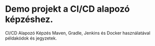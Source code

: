 # Demo projekt a CI/CD alapozó képzéshez.

CI/CD Alapozó Képzés Maven, Gradle, Jenkins és Docker használatával példakódok és jegyzetek.
